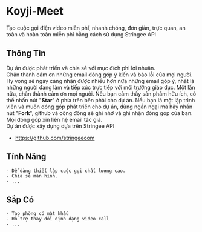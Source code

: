 # Koyji-Meet
Tạo cuộc gọi điện video miễn phí, nhanh chóng, đơn giản, trực quan, an toàn và hoàn toàn miễn phí bằng cách sử dụng Stringee API

## Thông Tin
Dự án được phát triển và chia sẻ với mục đích phi lợi nhuận.    
Chân thành cảm ơn những email đóng góp ý kiến và báo lỗi của mọi người. Hy vọng sẽ ngày càng nhận được nhiều hơn nữa những email góp ý, nhất là những người đang làm và tiếp xúc trực tiếp với môi trường giáo dục. Một lần nữa, chân thành cảm ơn mọi người. 
Nếu bạn cảm thấy sản phẩm hữu ích, có thể nhấn nút "**Star**" ở phía trên bên phải cho dự án. Nếu bạn là một lập trình viên và muốn đóng góp phát triển cho dự án, đừng ngần ngại mà hãy nhấn nút "**Fork**", github và cộng đồng sẽ ghi nhớ và ghi nhận đóng góp của bạn.  
Mọi đóng góp xin liên hệ email tác giả.  
Dự án được xây dựng dựa trên Stringee API
-   https://github.com/stringeecom


## Tính Năng

    - Dễ dàng thiết lập cuộc gọi chất lượng cao.
    - Chia sẻ màn hình.
    - ...  


## Sắp Có

    - Tạo phòng có mật khẩu
    - Hỗ trợ thay đổi định dạng video call
    - ...
